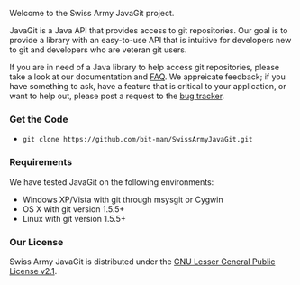 Welcome to the Swiss Army JavaGit project.

JavaGit is a Java API that provides access to git repositories. Our goal is to
provide a library with an easy-to-use API that is intuitive for developers new
to git and developers who are veteran git users.

If you are in need of a Java library to help access git repositories, please
take a look at our documentation and [FAQ](faq). We appreicate feedback;
if you have something to ask, have a feature that is critical to your
application, or want to help out, please post a request
to the [bug tracker](https://github.com/bit-man/SwissArmyJavaGit/issues).

### Get the Code

  * `git clone https://github.com/bit-man/SwissArmyJavaGit.git`

### Requirements

We have tested JavaGit on the following environments:

  * Windows XP/Vista with git through msysgit or Cygwin
  * OS X with git version 1.5.5+
  * Linux with git version 1.5.5+

### Our License

Swiss Army JavaGit is distributed under the [GNU Lesser General Public License
v2.1](http://www.gnu.org/licenses/old-licenses/lgpl-2.1.html).

